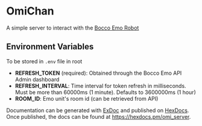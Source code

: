 # OmiChan

A simple server to interact with the [Bocco Emo Robot](https://www.bocco.me/en/)

## Environment Variables

To be stored in `.env` file in root

* **REFRESH_TOKEN** (required): Obtained through the Bocco Emo API Admin dashboard
* **REFRESH_INTERVAL**: Time interval for token refresh in milliseconds. Must be more than 60000ms (1 minute). Defaults to 3600000ms (1 hour)
* **ROOM_ID**: Emo unit's room id (can be retrieved from API)

Documentation can be generated with [ExDoc](https://github.com/elixir-lang/ex_doc)
and published on [HexDocs](https://hexdocs.pm). Once published, the docs can
be found at <https://hexdocs.pm/omi_server>.


